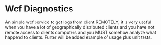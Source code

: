 # Wcf Diagnostics
An simple wcf service to get logs from client REMOTELY, it is very useful when you have a lot of geographically distributed clients and you have not remote access to clients computers and you MUST somehow analyze what happend to clients. Furter will be added example of usage plus unit tests.
